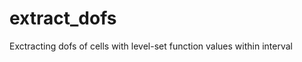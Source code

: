 extract_dofs
============

Exctracting dofs of cells with level-set function values within interval
